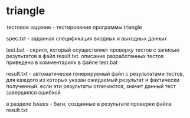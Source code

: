 triangle
========

тестовое задание - тестирование программы triangle

spec.txt - заданная спецификация входных и выходных данных

test.bat - скрипт, который осуществляет проверку тестов c записью результатов в файл result.txt. описание разработанных тестов приведено в комментариях в файле test.bat

result.txt - автоматически генерируемый файл с результатами тестов, для каждого из которых указан ожидаемый результат и фактически полученный. если эти результаты отличаются, значит данный тест завершился ошибкой

в разделе Issues - баги, созданные в результате проверки файла result.txt
